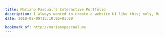 ```yaml
---
title: Mariano Pascual’s Interactive Portfolio
description: I always wanted to create a website UI like this; only, Mariano's done it 10× better than I ever dreamed of. Such a delightful experience.
date: 2018-08-09T15:10:05+01:00

bookmark_of: http://marianopascual.me
---
```

